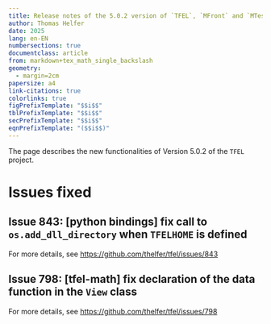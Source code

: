 ```yaml
---
title: Release notes of the 5.0.2 version of `TFEL`, `MFront` and `MTest`
author: Thomas Helfer
date: 2025
lang: en-EN
numbersections: true
documentclass: article
from: markdown+tex_math_single_backslash
geometry:
  - margin=2cm
papersize: a4
link-citations: true
colorlinks: true
figPrefixTemplate: "$$i$$"
tblPrefixTemplate: "$$i$$"
secPrefixTemplate: "$$i$$"
eqnPrefixTemplate: "($$i$$)"
---
```


The page describes the new functionalities of Version 5.0.2 of the
`TFEL` project.
 
# Issues fixed

## Issue 843: [python bindings] fix call to `os.add_dll_directory` when `TFELHOME` is defined

For more details, see <https://github.com/thelfer/tfel/issues/843>

## Issue 798: [tfel-math] fix declaration of the data function in the `View` class

For more details, see <https://github.com/thelfer/tfel/issues/798>
